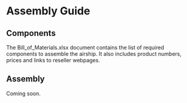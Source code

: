 # Assembly Guide

## Components
The Bill_of_Materials.xlsx document contains the list of required components to assemble the airship.
It also includes product numbers, prices and links to reseller webpages.

## Assembly
Coming soon.
